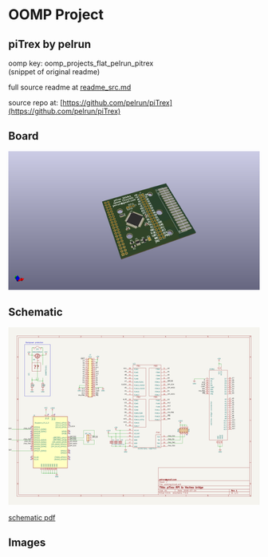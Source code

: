 # OOMP Project  
## piTrex  by pelrun  
  
oomp key: oomp_projects_flat_pelrun_pitrex  
(snippet of original readme)  
  
  
  full source readme at [readme_src.md](readme_src.md)  
  
source repo at: [https://github.com/pelrun/piTrex](https://github.com/pelrun/piTrex)  
## Board  
  
[![working_3d.png](working_3d_600.png)](working_3d.png)  
## Schematic  
  
[![working_schematic.png](working_schematic_600.png)](working_schematic.png)  
  
[schematic pdf](working_schematic.pdf)  
## Images  
